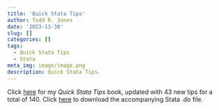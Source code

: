 ```yaml
---
title: 'Quick Stata Tips'
author: Todd R. Jones
date: '2023-11-30'
slug: []
categories: []
tags:
  - Quick Stata Tips
  - Stata
meta_img: image/image.png
description: Quick Stata Tips.
---
```


Click [here](/book/QuickStataTips.pdf) for my *Quick Stata Tips* book, updated with 43 new tips for a total of 140. Click [here](/book/QuickStataTips.do) to download the accompanying Stata .do file.
